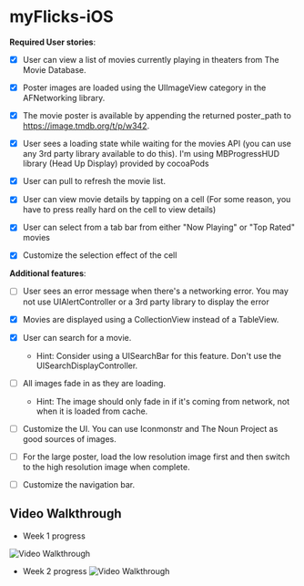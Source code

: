 # myFlicks-iOS

**Required User stories**:

* [X] User can view a list of movies currently playing in theaters from The Movie Database.

* [X] Poster images are loaded using the UIImageView category in the AFNetworking library.

* [X] The movie poster is available by appending the returned poster_path to https://image.tmdb.org/t/p/w342.

* [X] User sees a loading state while waiting for the movies API (you can use any 3rd party library available to do this).
      I'm using MBProgressHUD library (Head Up Display) provided by cocoaPods

* [X] User can pull to refresh the movie list.

* [X] User can view movie details by tapping on a cell
(For some reason, you have to press really hard on the cell to view details)

* [X] User can select from a tab bar from either "Now Playing" or "Top Rated" movies

* [X] Customize the selection effect of the cell


**Additional features**:
* [ ] User sees an error message when there's a networking error. You may not use UIAlertController or a 3rd party library to display the error

* [X] Movies are displayed using a CollectionView instead of a TableView.

* [X] User can search for a movie.
   - Hint: Consider using a UISearchBar for this feature. Don't use the UISearchDisplayController.

* [ ] All images fade in as they are loading.
   - Hint: The image should only fade in if it's coming from network, not when it is loaded from cache.

* [ ] Customize the UI. You can use Iconmonstr and The Noun Project as good sources of images.

* [ ] For the large poster, load the low resolution image first and then switch to the high resolution image when complete.

* [ ] Customize the navigation bar.


## Video Walkthrough
* Week 1 progress

![Video Walkthrough](resources/flicks1.gif)


* Week 2 progress
![Video Walkthrough](resources/flicks2.gif)

